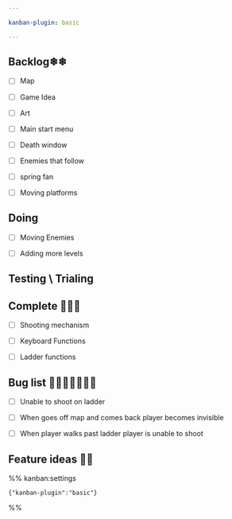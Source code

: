 ```yaml
---

kanban-plugin: basic

---
```


## Backlog❄❄

- [ ] Map
- [ ] Game Idea
- [ ] Art
- [ ] Main start menu
- [ ] Death window
- [ ] Enemies that follow
- [ ] spring fan
- [ ] Moving platforms


## Doing

- [ ] Moving Enemies
- [ ] Adding more levels


## Testing \ Trialing



## Complete 🎈🎉✨

- [ ] Shooting mechanism
- [ ] Keyboard Functions
- [ ] Ladder functions


## Bug list 🦋🐛🦟🐜🦗🐝🐞

- [ ] Unable to shoot on ladder
- [ ] When goes off map and comes back player becomes invisible
- [ ] When player walks past ladder player is unable to shoot


## Feature ideas 🧐🧐





%% kanban:settings
```
{"kanban-plugin":"basic"}
```
%%